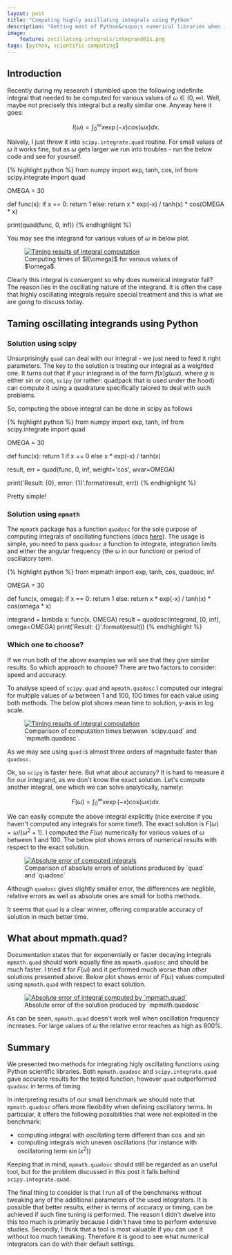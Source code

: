 ```yaml
---
layout: post
title: "Computing highly oscillating integrals using Python"
description: "Getting most of Python&rsquo;s numerical libraries when integrating wildly oscillating integrals"
image: 
    feature: oscillating-integrals/integrand@2x.png
tags: [python, scientific-computing]
---
```


## Introduction

Recently during my research I stumbled upon the following indefinite integral that needed to be computed for various values of $\omega \in (0, \infty)$. Well, maybe not precisely this integral but a really similar one. Anyway here it goes:

$$
I(\omega) = \int_0^\infty x\exp(-x)cos(\omega x) dx.
$$


Naively, I just threw it into `scipy.integrate.quad` routine. For small values of $\omega$ it works fine, but as $\omega$ gets larger we run into troubles - run the below code and see for yourself.

{% highlight python %}
from numpy import exp, tanh, cos, inf
from scipy.integrate import quad

OMEGA = 30

def func(x):
    if x == 0:
        return 1
    else:
        return x * exp(-x) / tanh(x) * cos(OMEGA * x)

print(quad(func, 0, inf))
{% endhighlight %}

<!--more-->

You may see the integrand for various values of $\omega$ in below plot.

<figure>
	<a href="/images/oscillating-integrals/integrand@2x.png">
		<img alt="Timing results of integral computation" src="/images/oscillating-integrals/integrand.png"/>
	</a>
	<figcaption>
	Computing times of $I(\omega)$ for various values of $\omega$.
	</figcaption>
</figure>

Clearly this integral is convergent so why does numerical integrator fail? The reason lies in the oscillating nature of the integrand. It is often the case that highly oscillating integrals require special treatment and this is what we are going to discuss today.


## Taming oscillating integrands using Python

### Solution using scipy

Unsurprisingly `quad` can deal with our integral - we just need to feed it right parameters. The key to the solution is treating our integral as a weighted one. It turns out that if your integrand is of the form $f(x)g(\omega x)$, where $g$ is either $sin$ or $cos$, `scipy` (or rather: quadpack that is used under the hood) can compute it using a quadrature specifically taiored to deal with such problems.

So, computing the above integral can be done in scipy as follows

{% highlight python %}
from numpy import exp, tanh, inf
from scipy.integrate import quad

OMEGA = 30

def func(x):
    return 1 if x == 0 else x * exp(-x) / tanh(x)

result, err = quad(func, 0, inf, weight='cos', wvar=OMEGA)

print('Result: {0}, error: {1}'.format(result, err))
{% endhighlight %}

Pretty simple!

### Solution using `mpmath`

The `mpmath` package has a function `quadosc` for the sole purpose of computing integrals of oscillating functions (docs [here](http://mpmath.org/doc/current/calculus/integration.html)). The usage is simple, you need to pass `quadosc` a function to integrate, integration limits and either the angular frequency (the $\omega$ in our function) or period of oscillatory term.

{% highlight python %}
from mpmath import exp, tanh, cos, quadosc, inf

OMEGA = 30

def func(x, omega):
    if x == 0:
        return 1
    else:
        return x * exp(-x) / tanh(x) * cos(omega * x)

integrand = lambda x: func(x, OMEGA)
result = quadosc(integrand, [0, inf], omega=OMEGA)
print('Result: {}'.format(result))
{% endhighlight %}

### Which one to choose?

If we rrun both of the above examples we will see that they give similar results. So which approach to choose? There are two factors to consider: speed and accuracy.

To analyse speed of `scipy.quad` and `mpmath.quadosc` I computed our integral for multiple values of $\omega$ between 1 and 100,  100 times for each value using both methods. The below plot shows mean time to solution, y-axis in log scale.

<figure>
	<a href="/images/oscillating-integrals/timing@2x.png">
		<img alt="Timing results of integral computation" src="/images/oscillating-integrals/timing.png"/>
	</a>
	<figcaption>
	Comparison of computation times between `scipy.quad` and `mpmath.quadosc`.
	</figcaption>
</figure>

As we may see using `quad` is almost three orders of magnitude faster than `quadosc`.

Ok, so `scipy` is faster here. But what about accuracy? It is hard to measure it for our integrand, as we don't know the exact solution. Let's compute another integral, one which we can solve analytically, namely:

$$
F(\omega) = \int_0^\infty x\exp(-x)cos(\omega x) dx.
$$

We can easily compute the above integral explicitly (nice exercise if you haven't computed any integrals for some time!). The exact solution is $F(\omega) = \omega / (\omega^2 + 1)$. I computed the $F(\omega)$ numerically for various values of $\omega$ between 1 and 100. The below plot shows errors of numerical results with respect to the exact solution.

<figure>
	<a href="/images/oscillating-integrals/error@2x.png">
		<img alt="Absolute error of computed integrals" src="/images/oscillating-integrals/error.png"/>
	</a>
	<figcaption>
	Comparison of absolute errors of solutions produced by `quad` and `quadosc`
	</figcaption>
</figure>

Although `quadosc` gives slightly smaller error, the differences are neglible, relative errors as well as absolute ones are small for boths methods.

It seems that `quad` is a clear winner, offering comparable accuracy of solution in much better time.

## What about mpmath.quad?

Documentation states that for exponentially or faster decaying integrals `mpmath.quad` should work equally fine as `mpmath.quadosc` and should be much faster. I tried it for $F(\omega)$ and it performed much worse than other solutions presented above. Below plot shows error of $F(\omega)$ values computed using `mpmath.quad` with respect to exact solution.

<figure>
	<a href="/images/oscillating-integrals/error_mpquad@2x.png">
		<img alt="Absolute error of integral computed by `mpmath.quad`" src="/images/oscillating-integrals/error_mpquad.png"/>
	</a>
	<figcaption>
	Absolute error of the solution produced by `mpmath.quadosc`
	</figcaption>
</figure>

As can be seen, `mpmath.quad` doesn't work well when oscillation frequency increases. For large values of $\omega$ the relative error reaches as high as 800%.

## Summary

We presented two methods for integrating higly oscillating functions using Python scientific libraries. Both `mpmath.quadosc` and `scipy.integrate.quad` gave accurate results for the tested function, however `quad` outperformed `quadosc` in terms of timing.

In interpreting results of our small benchmark we should note that `mpmath.quadosc` offers more flexibility when defining oscillatory terms. In particular, it offers the following possibilities that were not exploited in the benchmark:

- computing integral with oscillating term different than $\cos$ and $\sin$
- computing integrals wich uneven oscillations (for instance with oscillatoring term $\sin(x^2)$)

Keeping that in mind, `mpmath.quadosc` should still be regarded as an useful tool, but for the problem discussed in this post it falls behind `scipy.integrate.quad`.

The final thing to consider is that I run all of the benchmarks without tweaking any of the additional parameters of the used integrators. It is possible that better results, either in terms of accuracy or timing, can be achieved if such fine tuning is performed. The reason I didn't dwelve into this too much is primarily because I didn't have time to perform extensive studies. Secondly, I think that a tool is most valuable if you can use it without too much tweaking. Therefore it is good to see what numerical integrators can do with their default settings.


